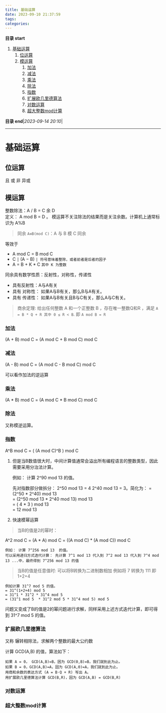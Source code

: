 ```yaml
---
title: 基础运算
date: 2023-09-10 21:37:59
tags: 
categories: 
---
```


**目录 start**

1. [基础运算](#基础运算)
    1. [位运算](#位运算)
    1. [模运算](#模运算)
        1. [加法](#加法)
        1. [减法](#减法)
        1. [乘法](#乘法)
        1. [除法](#除法)
        1. [指数](#指数)
        1. [扩展欧几里德算法](#扩展欧几里德算法)
        1. [对数运算](#对数运算)
        1. [超大整数mod计算](#超大整数mod计算)

**目录 end**|_2023-09-14 20:10_|
****************************************
# 基础运算

## 位运算
且
或
非
异或

## 模运算
整数除法：A / B = C 余 D  
定义： A mod B = D 。 模运算不关注除法的结果而是关注余数。计算机上通常标识为 A%B

> 同余
`A≡B(mod C)`：A 与 B 模 C 同余

等效于
- A mod C = B mod C
- C ∣ (A − B) `| 符号意味着整除，或者前者是后者的因子`
- A = B + K * C `其中 K 为整数`

同余具有数学性质：反射性，对称性，传递性
- 具有反射性：A与A有关
- 具有 对称性： 如果A与B有关，那么B与A有关。
- 具有 传递性： 如果A与B有关且B与C有关，那么A与C有关。

> 商余定理: 给出任何整数 A 和一个正整数 B ，存在唯一整数Q和R ，满足  `A = B * Q + R 其中 0 ≤ R < B`. 即 `A mod B = R`

### 加法
(A + B) mod C = (A mod C + B mod C) mod C

### 减法
(A - B) mod C = (A mod C - B mod C) mod C

可以看作加法的逆运算

### 乘法
(A * B) mod C = (A mod C * B mod C) mod C

### 除法
又称模逆运算。

### 指数
A^B mod C = ( (A mod C)^B ) mod C 

1. 但是当B数值很大时，中间计算值通常会溢出所有编程语言的整数类型，因此需要采用分治法计算。

    例如： 计算 2^90 mod 13 的值。

    先对指数部分做拆分： 2^50 mod 13 = 4  2^40 mod 13 = 3。简化为： 
    = (2^50 * 2^40) mod 13  
    = (2^50 mod 13 * 2^40 mod 13) mod 13   
    = ( 4 * 3 ) mod 13   
    = 12 mod 13  

2. 快速模幂运算

> 当B的值是2的幂时： 

A^2 mod C = (A * A) mod C = ((A mod C) * (A mod C)) mod C

    例如： 计算 7^256 mod 13  的值。
    可以采用递归方式迭代计算： 先计算 7^1 mod 13 代入到 7^2 mod 13 代入到 7^4 mod 13 ...中，最终得到 7^256 mod 13 的值

> 当B的值是任意值时: 可以将B转换为二进制数相加 例如将 7 转换为 111 即 1+2+4

    例如计算 31^7 mod 5 的值。  
    = 31^(1+2+4) mod 5  
    = 31^1 * 31^2 * 31^4 mod 5  
    = (31^1 mod 5  * 31^2 mod 5 * 31^4 mod 5) mod 5  
问题又变成了B的值是2的幂问题进行求解，同样采用上述方式迭代计算，即可得到 31^7 mod 5 的值。

### 扩展欧几里德算法 
又称 辗转相除法，求解两个整数的最大公约数

计算 GCD(A,B) 的值，算法如下：  

    如果 A = 0， GCD(A,B)=B，因为 GCD(0,B)=B，我们就到此为止。 
    如果 B = 0，GCD(A,B)=A，因为 GCD(A,0)=A，我们就到此为止。  
    用商和余数的表达方式 (A = B⋅Q + R) 写出 A。  
    用扩展欧几里德算法计算 GCD(B,R)，因为 GCD(A,B) = GCD(B,R)  

### 对数运算

### 超大整数mod计算

